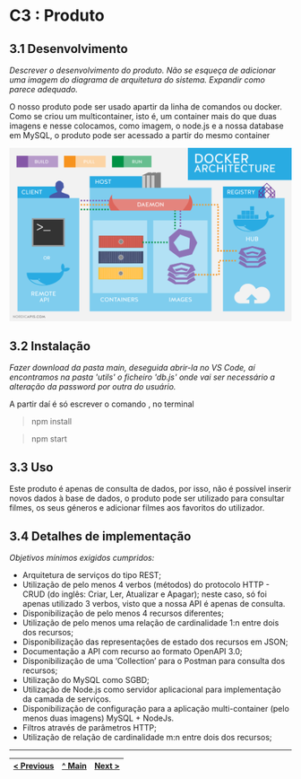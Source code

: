 # C3 : Produto


## 3.1 Desenvolvimento 

_Descrever o desenvolvimento do produto. Não se esqueça de adicionar uma imagem do diagrama de arquitetura do sistema. Expandir como parece adequado._ 

O nosso produto pode ser usado apartir da linha de comandos ou docker. Como se criou um multicontainer, isto é, um container mais do que duas imagens e nesse colocamos, como imagem, o node.js e a nossa database em MySQL, o produto pode ser acessado a partir do mesmo container

![System architecture](images/image09.png)

## 3.2 Instalação 

_Fazer download da pasta main, deseguida abrir-la no VS Code, aí encontramos na pasta 'utils' o ficheiro 'db.js' onde vai ser necessário a alteração da password por outra do usuário._

A partir daí é só escrever o comando , no terminal
> npm install

> npm start



## 3.3 Uso

Este produto é apenas de consulta de dados, por isso, não é possível inserir novos dados à base de dados, o produto pode ser utilizado para consultar filmes, os seus géneros e adicionar filmes aos favoritos do utilizador.

## 3.4 Detalhes de implementação

_Objetivos mínimos exigidos cumpridos:_
* Arquitetura de serviços do tipo REST;
* Utilização de pelo menos 4 verbos (métodos) do protocolo HTTP - CRUD (do inglês: Criar, Ler, Atualizar e Apagar); neste caso, só foi apenas utilizado 3 verbos, visto que a nossa API é apenas de consulta.
* Disponibilização de pelo menos 4 recursos diferentes;
* Utilização de pelo menos uma relação de cardinalidade 1:n entre dois dos recursos;
* Disponibilização das representações de estado dos recursos em JSON;
* Documentação a API com recurso ao formato OpenAPI 3.0;
* Disponibilização de uma ‘Collection’ para o Postman para consulta dos recursos;
* Utilização do MySQL como SGBD;
* Utilização de Node.js como servidor aplicacional para implementação da camada de serviços.
* Disponibilização de configuração para a aplicação multi-container (pelo menos duas imagens) MySQL + NodeJs. 
* Filtros através de parâmetros HTTP;
* Utilização de relação de cardinalidade m:n entre dois dos recursos;




---
[< Previous](c2.md) | [^ Main](../../../) | [Next >](c4.md)
:--- | :---: | ---: 
